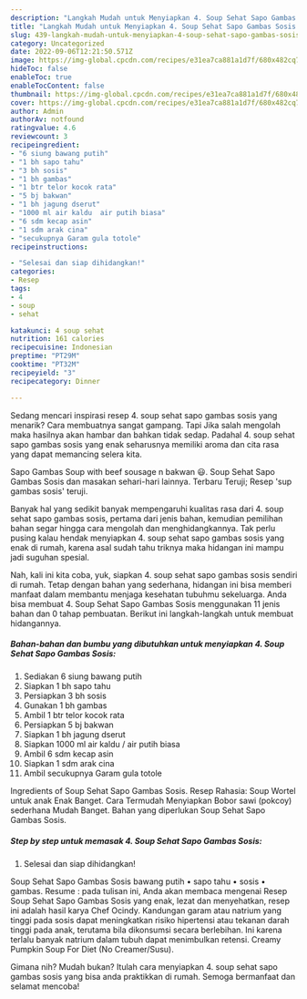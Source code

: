 ```yaml
---
description: "Langkah Mudah untuk Menyiapkan 4. Soup Sehat Sapo Gambas Sosis Anti Gagal"
title: "Langkah Mudah untuk Menyiapkan 4. Soup Sehat Sapo Gambas Sosis Anti Gagal"
slug: 439-langkah-mudah-untuk-menyiapkan-4-soup-sehat-sapo-gambas-sosis-anti-gagal
category: Uncategorized
date: 2022-09-06T12:21:50.571Z
image: https://img-global.cpcdn.com/recipes/e31ea7ca881a1d7f/680x482cq70/4-soup-sehat-sapo-gambas-sosis-foto-resep-utama.jpg
hideToc: false
enableToc: true
enableTocContent: false
thumbnail: https://img-global.cpcdn.com/recipes/e31ea7ca881a1d7f/680x482cq70/4-soup-sehat-sapo-gambas-sosis-foto-resep-utama.jpg
cover: https://img-global.cpcdn.com/recipes/e31ea7ca881a1d7f/680x482cq70/4-soup-sehat-sapo-gambas-sosis-foto-resep-utama.jpg
author: Admin
authorAv: notfound
ratingvalue: 4.6
reviewcount: 3
recipeingredient:
- "6 siung bawang putih"
- "1 bh sapo tahu"
- "3 bh sosis"
- "1 bh gambas"
- "1 btr telor kocok rata"
- "5 bj bakwan"
- "1 bh jagung dserut"
- "1000 ml air kaldu  air putih biasa"
- "6 sdm kecap asin"
- "1 sdm arak cina"
- "secukupnya Garam gula totole"
recipeinstructions:

- "Selesai dan siap dihidangkan!"
categories:
- Resep
tags:
- 4
- soup
- sehat

katakunci: 4 soup sehat 
nutrition: 161 calories
recipecuisine: Indonesian
preptime: "PT29M"
cooktime: "PT32M"
recipeyield: "3"
recipecategory: Dinner

---
```



Sedang mencari inspirasi resep 4. soup sehat sapo gambas sosis yang menarik? Cara membuatnya sangat gampang. Tapi Jika salah mengolah maka hasilnya akan hambar dan bahkan tidak sedap. Padahal 4. soup sehat sapo gambas sosis yang enak seharusnya memiliki aroma dan cita rasa yang dapat memancing selera kita.


Sapo Gambas Soup with beef sousage n bakwan 😃. Soup Sehat Sapo Gambas Sosis dan masakan sehari-hari lainnya. Terbaru Teruji; Resep &#39;sup gambas sosis&#39; teruji.

Banyak hal yang sedikit banyak mempengaruhi kualitas rasa dari 4. soup sehat sapo gambas sosis, pertama dari jenis bahan, kemudian pemilihan bahan segar hingga cara mengolah dan menghidangkannya. Tak perlu pusing kalau hendak menyiapkan 4. soup sehat sapo gambas sosis yang enak di rumah, karena asal sudah tahu triknya maka hidangan ini mampu jadi suguhan spesial.


Nah, kali ini kita coba, yuk, siapkan 4. soup sehat sapo gambas sosis sendiri di rumah. Tetap dengan bahan yang sederhana, hidangan ini bisa memberi manfaat dalam membantu menjaga kesehatan tubuhmu sekeluarga. Anda bisa membuat 4. Soup Sehat Sapo Gambas Sosis menggunakan 11 jenis bahan dan 0 tahap pembuatan. Berikut ini langkah-langkah untuk membuat hidangannya.

<!--inarticleads1-->

##### Bahan-bahan dan bumbu yang dibutuhkan untuk menyiapkan 4. Soup Sehat Sapo Gambas Sosis:

1. Sediakan 6 siung bawang putih
1. Siapkan 1 bh sapo tahu
1. Persiapkan 3 bh sosis
1. Gunakan 1 bh gambas
1. Ambil 1 btr telor kocok rata
1. Persiapkan 5 bj bakwan
1. Siapkan 1 bh jagung dserut
1. Siapkan 1000 ml air kaldu / air putih biasa
1. Ambil 6 sdm kecap asin
1. Siapkan 1 sdm arak cina
1. Ambil secukupnya Garam gula totole


Ingredients of Soup Sehat Sapo Gambas Sosis. Resep Rahasia: Soup Wortel untuk anak Enak Banget. Cara Termudah Menyiapkan Bobor sawi (pokcoy) sederhana Mudah Banget. Bahan yang diperlukan Soup Sehat Sapo Gambas Sosis. 

<!--inarticleads2-->

##### Step by step untuk memasak 4. Soup Sehat Sapo Gambas Sosis:


1. Selesai dan siap dihidangkan!

Soup Sehat Sapo Gambas Sosis bawang putih • sapo tahu • sosis • gambas. Resume : pada tulisan ini, Anda akan membaca mengenai Resep Soup Sehat Sapo Gambas Sosis yang enak, lezat dan menyehatkan, resep ini adalah hasil karya Chef Ocindy. Kandungan garam atau natrium yang tinggi pada sosis dapat meningkatkan risiko hipertensi atau tekanan darah tinggi pada anak, terutama bila dikonsumsi secara berlebihan. Ini karena terlalu banyak natrium dalam tubuh dapat menimbulkan retensi. Creamy Pumpkin Soup For Diet (No Creamer/Susu). 

Gimana nih? Mudah bukan? Itulah cara menyiapkan 4. soup sehat sapo gambas sosis yang bisa anda praktikkan di rumah. Semoga bermanfaat dan selamat mencoba!
